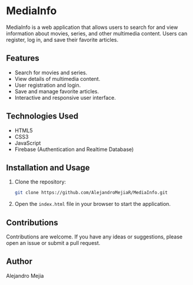 # MediaInfo

MediaInfo is a web application that allows users to search for and view information about movies, series, and other multimedia content. Users can register, log in, and save their favorite articles.

## Features

- Search for movies and series.
- View details of multimedia content.
- User registration and login.
- Save and manage favorite articles.
- Interactive and responsive user interface.

## Technologies Used

- HTML5
- CSS3
- JavaScript
- Firebase (Authentication and Realtime Database)

## Installation and Usage

1. Clone the repository:
   ```bash
   git clone https://github.com/AlejandroMejiaR/MediaInfo.git
   ```
2. Open the `index.html` file in your browser to start the application.

## Contributions

Contributions are welcome. If you have any ideas or suggestions, please open an issue or submit a pull request.

## Author

Alejandro Mejia
